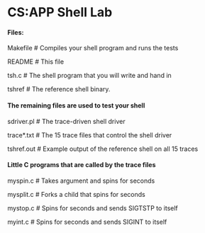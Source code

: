 
# CS:APP Shell Lab


#### Files:


Makefile	# Compiles your shell program and runs the tests

README		# This file

tsh.c		# The shell program that you will write and hand in

tshref		# The reference shell binary.

#### The remaining files are used to test your shell

sdriver.pl	# The trace-driven shell driver

trace*.txt	# The 15 trace files that control the shell driver

tshref.out 	# Example output of the reference shell on all 15 traces

#### Little C programs that are called by the trace files

myspin.c	# Takes argument <n> and spins for <n> seconds

mysplit.c	# Forks a child that spins for <n> seconds

mystop.c        # Spins for <n> seconds and sends SIGTSTP to itself

myint.c         # Spins for <n> seconds and sends SIGINT to itself
